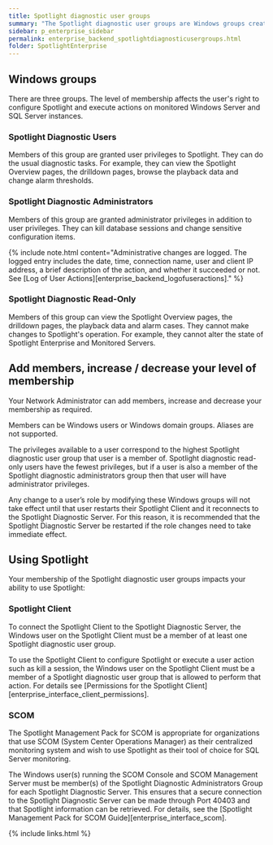 ```yaml
---
title: Spotlight diagnostic user groups
summary: "The Spotlight diagnostic user groups are Windows groups created on install of Spotlight. Spotlight uses membership of these groups to authenticate Spotlight Client access to the Spotlight Diagnostic Server."
sidebar: p_enterprise_sidebar
permalink: enterprise_backend_spotlightdiagnosticusergroups.html
folder: SpotlightEnterprise
---
```




## Windows groups

There are three groups. The level of membership affects the user's right to configure Spotlight and execute actions on monitored Windows Server and SQL Server instances.

### Spotlight Diagnostic Users

Members of this group are granted user privileges to Spotlight. They can do the usual diagnostic tasks. For example, they can view the Spotlight Overview pages, the drilldown pages, browse the playback data and change alarm thresholds.

### Spotlight Diagnostic Administrators

Members of this group are granted administrator privileges in addition to user privileges. They can kill database sessions and change sensitive configuration items.

{% include note.html content="Administrative changes are logged. The logged entry includes the date, time, connection name, user and client IP address, a brief description of the action, and whether it succeeded or not. See [Log of User Actions][enterprise_backend_logofuseractions]." %}

### Spotlight Diagnostic Read-Only

Members of this group can view the Spotlight Overview pages, the drilldown pages, the playback data and alarm cases. They cannot make changes to Spotlight's operation. For example, they cannot alter the state of Spotlight Enterprise and Monitored Servers.

## Add members, increase / decrease your level of membership

Your Network Administrator can add members, increase and decrease your membership as required.

Members can be Windows users or Windows domain groups. Aliases are not supported.

The privileges available to a user correspond to the highest Spotlight diagnostic user group that user is a member of. Spotlight diagnostic read-only users have the fewest privileges, but if a user is also a member of the Spotlight diagnostic administrators group then that user will have administrator privileges.

Any change to a user’s role by modifying these Windows groups will not take effect until that user restarts their Spotlight Client and it reconnects to the Spotlight Diagnostic Server. For this reason, it is recommended that the Spotlight Diagnostic Server be restarted if the role changes need to take immediate effect.

## Using Spotlight

Your membership of the Spotlight diagnostic user groups impacts your ability to use Spotlight:

### Spotlight Client


To connect the Spotlight Client to the Spotlight Diagnostic Server, the Windows user on the Spotlight Client must be a member of at least one Spotlight diagnostic user group.

To use the Spotlight Client to configure Spotlight or execute a user action such as kill a session, the Windows user on the Spotlight Client must be a member of a Spotlight diagnostic user group that is allowed to perform that action. For details see [Permissions for the Spotlight Client][enterprise_interface_client_permissions].


### SCOM


The Spotlight Management Pack for SCOM is appropriate for organizations that use SCOM (System Center Operations Manager) as their centralized monitoring system and wish to use Spotlight as their tool of choice for SQL Server monitoring.

The Windows user(s) running the SCOM Console and SCOM Management Server must be member(s) of the Spotlight Diagnostic Administrators Group for each Spotlight Diagnostic Server. This ensures that a secure connection to the Spotlight Diagnostic Server can be made through Port 40403 and that Spotlight information can be retrieved. For details, see the [Spotlight Management Pack for SCOM Guide][enterprise_interface_scom].


{% include links.html %}
